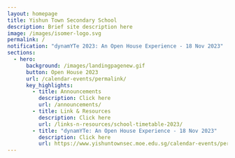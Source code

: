 ```yaml
---
layout: homepage
title: Yishun Town Secondary School
description: Brief site description here
image: /images/isomer-logo.svg
permalink: /
notification: "dynamYTe 2023: An Open House Experience - 18 Nov 2023"
sections:
  - hero:
      background: /images/landingpagenew.gif
      button: Open House 2023
      url: /calendar-events/permalink/
      key_highlights:
        - title: Announcements
          description: Click here
          url: /announcements/
        - title: Link & Resources
          description: Click here
          url: /links-n-resources/school-timetable-2023/
        - title: "dynamYTe: An Open House Experience - 18 Nov 2023"
          description: Click here
          url: https://www.yishuntownsec.moe.edu.sg/calendar-events/permalink/
---
```

